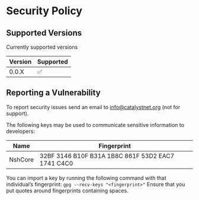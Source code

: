 # Security Policy

## Supported Versions

Currently supported versions

| Version | Supported          |
| ------- | ------------------ |
| 0.0.X   | :white_check_mark: |

## Reporting a Vulnerability

To report security issues send an email to info@catalystnet.org (not for support).

The following keys may be used to communicate sensitive information to developers:

| Name | Fingerprint |
|------|-------------|
| NshCore | 32BF 3146 B10F B31A 1B8C 861F 53D2 EAC7 1741 C4C0 |

You can import a key by running the following command with that individual’s fingerprint: `gpg --recv-keys "<fingerprint>"` Ensure that you put quotes around fingerprints containing spaces.
